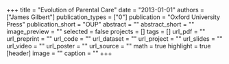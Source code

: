 +++
title = "Evolution of Parental Care"
date = "2013-01-01"
authors = ["James Gilbert"]
publication_types = ["0"]
publication = "Oxford University Press"
publication_short = "OUP"
abstract = ""
abstract_short = ""
image_preview = ""
selected = false
projects = []
tags = []
url_pdf = ""
url_preprint = ""
url_code = ""
url_dataset = ""
url_project = ""
url_slides = ""
url_video = ""
url_poster = ""
url_source = ""
math = true
highlight = true
[header]
image = ""
caption = ""
+++
